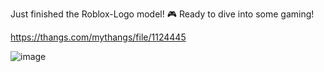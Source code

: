Just finished the Roblox-Logo model! 🎮 Ready to dive into some gaming!

https://thangs.com/mythangs/file/1124445

![image](https://github.com/user-attachments/assets/4cb51417-d7fa-452b-bdd8-e6b7bf795c78)
